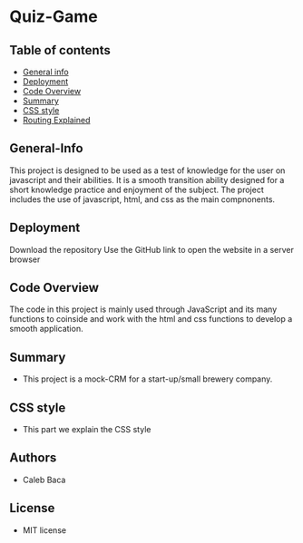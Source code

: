 # Quiz-Game

## Table of contents

- [General info](#General-Info)
- [Deployment](#Deployment)
- [Code Overview](#Code-Overview)
- [Summary](#Summary)
- [CSS style](#CSS-style)
- [Routing Explained](#Routing-Explained)


## General-Info

This project is designed to be used as a test of knowledge for the user on javascript and their abilities. It is a smooth transition ability designed for a short knowledge practice and enjoyment of the subject. The project includes the use of javascript, html, and css as the main compnonents.


## Deployment

Download the repository
Use the GitHub link to open the website in a server browser

## Code Overview

The code in this project is mainly used through JavaScript and its many functions to coinside and work with the html and css functions to develop a smooth application.

## Summary

- This project is a mock-CRM for a start-up/small brewery company. 

## CSS style

- This part we explain the CSS style 


## Authors

- Caleb Baca

## License

- MIT license